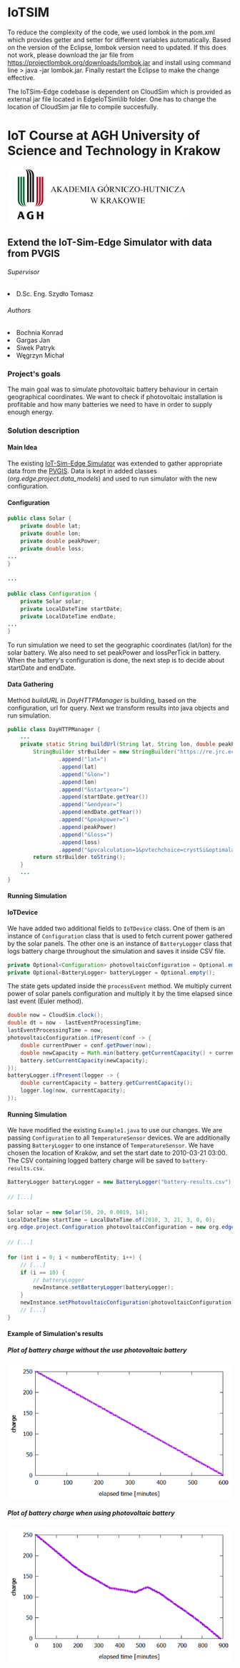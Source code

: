 # IoTSIM

To reduce the complexity of the code, we used lombok in the pom.xml which provides getter and setter for different variables automatically. Based on the version of the Eclipse, lombok version need to updated. If this does not work, please download the jar file from  https://projectlombok.org/downloads/lombok.jar and install using command line > java -jar lombok.jar. Finally restart the Eclipse to make the change effective.

The IoTSim-Edge codebase is dependent on CloudSim which is provided as external jar file located in EdgeIoTSim\lib folder. One has to change the location of CloudSim jar file to compile succesfully.

# IoT Course at AGH University of Science and Technology in Krakow
![agh_logo](./src/readMeResources/logo.png)
## Extend the IoT-Sim-Edge Simulator with data from PVGIS

###### Supervisor
<li> D.Sc. Eng. Szydło Tomasz

###### Authors
<li> Bochnia Konrad
<li> Gargas Jan
<li> Siwek Patryk
<li> Węgrzyn Michał

### Project's goals
The main goal was to simulate photovoltaic battery behaviour in certain geographical coordinates. 
We want to check if photovoltaic installation is profitable and how many batteries we need to have in order to supply enough energy.

### Solution description
#### Main Idea
The existing [IoT-Sim-Edge Simulator](https://github.com/DNJha/IoTSim-Edge "IoT-Sim-Edge Simulator Homepage") was extended to gather appropriate data from the [PVGIS](https://ec.europa.eu/jrc/en/pvgis "PVGIS Homepage"). 
Data is kept in added classes (*org.edge.project.data_models*) and used to run simulator with the new configuration.
 
#### Configuration
```java
public class Solar {
    private double lat;
    private double lon;
    private double peakPower;
    private double loss;
...
}

...

public class Configuration {
    private Solar solar;
    private LocalDateTime startDate;
    private LocalDateTime endDate;
...
}
```

To run simulation we need to set the geographic coordinates (lat/lon) for the solar battery. We also need to set peakPower and lossPerTick in battery. 
When the battery's configuration is done, the next step is to decide about startDate and endDate. 


#### Data Gathering
Method *buildURL* in *DayHTTPManager* is building, based on the configuration, url for query. Next we transform results into java objects and run simulation.

```java
public class DayHTTPManager {
    ...
    private static String buildUrl(String lat, String lon, double peakPower, double loss, LocalDateTime startDate, LocalDateTime endDate) {
        StringBuilder strBuilder = new StringBuilder("https://re.jrc.ec.europa.eu/api/seriescalc?")
                .append("lat=")
                .append(lat)
                .append("&lon=")
                .append(lon)
                .append("&startyear=")
                .append(startDate.getYear())
                .append("&endyear=")
                .append(endDate.getYear())
                .append("&peakpower=")
                .append(peakPower)
                .append("&loss=")
                .append(loss)
                .append("&pvcalculation=1&pvtechchoice=crystSi&optimalangles=1&outputformat=json");
        return strBuilder.toString();
    }
    ...
}
```

#### Running Simulation

#### IoTDevice

We have added two additional fields to `IoTDevice` class.
One of them is an instance of `Configuration` class that is used to fetch current power gathered by the 
solar panels. The other one is an instance of `BatteryLogger` class that logs battery charge
throughout the simulation and saves it inside CSV file.

```java
private Optional<Configuration> photovoltaicConfiguration = Optional.empty();
private Optional<BatteryLogger> batteryLogger = Optional.empty();
```

The state gets updated inside the `processEvent` method. We multiply current power of solar panels configuration
and multiply it by the time elapsed since last event (Euler method).

```java
double now = CloudSim.clock(); 
double dt = now - lastEventProcessingTime;
lastEventProcessingTime = now;
photovoltaicConfiguration.ifPresent(conf -> {
    double currentPower = conf.getPower(now);
    double newCapacity = Math.min(battery.getCurrentCapacity() + currentPower * dt , battery.getMaxCapacity());
    battery.setCurrentCapacity(newCapacity);
});
batteryLogger.ifPresent(logger -> {
    double currentCapacity = battery.getCurrentCapacity();
    logger.log(now, currentCapacity);
});
```

#### Running Simulation

We have modified the existing `Example1.java` to use our changes.
We are passing `Configuration` to all `TemperatureSensor` devices.
We are additionally passing `BatteryLogger` to one instance of `TemperatureSensor`.
We have chosen the location of Kraków, and set the start date to 2010-03-21 03:00.
The CSV containing logged battery charge will be saved to `battery-results.csv`.

```java
BatteryLogger batteryLogger = new BatteryLogger("battery-results.csv");

// [...]

Solar solar = new Solar(50, 20, 0.0019, 14);
LocalDateTime startTime = LocalDateTime.of(2010, 3, 21, 3, 0, 0);
org.edge.project.Configuration photovoltaicConfiguration = new org.edge.project.Configuration(solar, startTime, 10000);

// [...]

for (int i = 0; i < numberofEntity; i++) {
    // [...]
    if (i == 10) {
        // batteryLogger
        newInstance.setBatteryLogger(batteryLogger);
    }
    newInstance.setPhotovoltaicConfiguration(photovoltaicConfiguration);
    // [...]
}
```
#### Example of Simulation's results

##### Plot of battery charge without the use photovoltaic battery
![with](./src/readMeResources/withoutSolar.png) 

##### Plot of battery charge when using photovoltaic battery
![without](./src/readMeResources/withSolar.png) 
